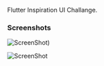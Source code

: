 Flutter Inspiration UI Challange.

### Screenshots

![ScreenShot](https://github.com/madhavam12/FlutterInspirationUI/blob/master/screenshot/one.png=100x100))

![ScreenShot](https://github.com/madhavam12/FlutterInspirationUI/blob/master/screenshot/two.png|width=100|height=100)
